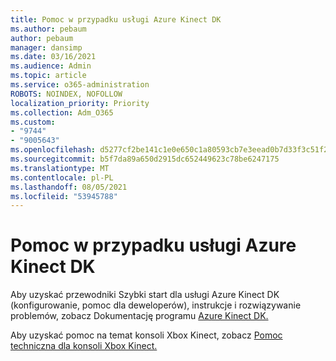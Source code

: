 ```yaml
---
title: Pomoc w przypadku usługi Azure Kinect DK
ms.author: pebaum
author: pebaum
manager: dansimp
ms.date: 03/16/2021
ms.audience: Admin
ms.topic: article
ms.service: o365-administration
ROBOTS: NOINDEX, NOFOLLOW
localization_priority: Priority
ms.collection: Adm_O365
ms.custom:
- "9744"
- "9005643"
ms.openlocfilehash: d5277cf2be141c1e0e650c1a80593cb7e3eead0b7d33f3c51f2325abfcf618b4
ms.sourcegitcommit: b5f7da89a650d2915dc652449623c78be6247175
ms.translationtype: MT
ms.contentlocale: pl-PL
ms.lasthandoff: 08/05/2021
ms.locfileid: "53945788"
---
```

# <a name="help-with-azure-kinect-dk"></a>Pomoc w przypadku usługi Azure Kinect DK

Aby uzyskać przewodniki Szybki start dla usługi Azure Kinect DK (konfigurowanie, pomoc dla deweloperów), instrukcje i rozwiązywanie problemów, zobacz Dokumentację programu [Azure Kinect DK.](https://docs.microsoft.com/azure/kinect-dk/)


Aby uzyskać pomoc na temat konsoli Xbox Kinect, zobacz [Pomoc techniczna dla konsoli Xbox Kinect.](https://www.xbox.com/Search?q=kinect&rtc=1#nav-support)